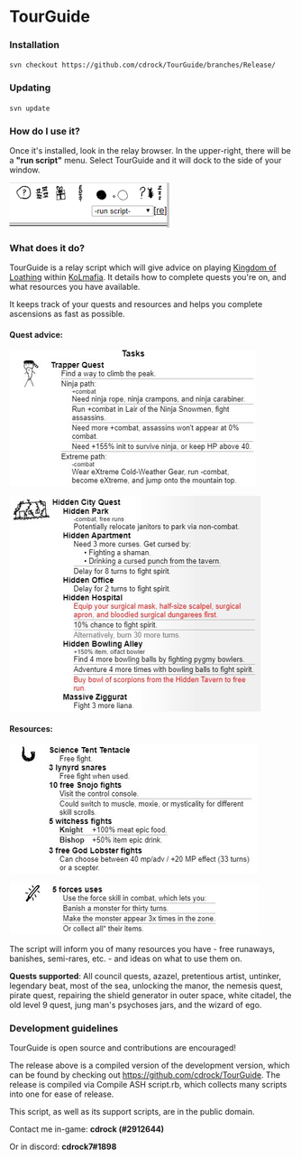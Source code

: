 # TourGuide

### Installation

`svn checkout https://github.com/cdrock/TourGuide/branches/Release/`

### Updating

`svn update`

### How do I use it?
Once it's installed, look in the relay browser. In the upper-right, there will be a **"run script"** menu. Select TourGuide and it will dock to the side of your window.

![Instructions](/Images/Instructions.png)


### What does it do?
TourGuide is a relay script which will give advice on playing [Kingdom of Loathing](http://www.kingdomofloathing.com) within [KoLmafia](http://kolmafia.sourceforge.net). It details how to complete quests you're on, and what resources you have available.

It keeps track of your quests and resources and helps you complete ascensions as fast as possible.

#### Quest advice:

![Quest Example 1](/Images/Quest_1.JPG)

![Quest Example 2](/Images/Quest_2.JPG)

#### Resources:

![Resource 1](/Images/Resource_1.png)

![Resource 2](/Images/Resource_2.png)

The script will inform you of many resources you have - free runaways, banishes, semi-rares, etc. - and ideas on what to use them on.

**Quests supported**: All council quests, azazel, pretentious artist, untinker, legendary beat, most of the sea, unlocking the manor, the nemesis quest, pirate quest, repairing the shield generator in outer space, white citadel, the old level 9 quest, jung man's psychoses jars, and the wizard of ego.

### Development guidelines
TourGuide is open source and contributions are encouraged!

The release above is a compiled version of the development version, which can be found by checking out https://github.com/cdrock/TourGuide. The release is compiled via Compile ASH script.rb, which collects many scripts into one for ease of release.

This script, as well as its support scripts, are in the public domain.

Contact me in-game: **cdrock (#2912644)**

Or in discord: **cdrock7#1898**
